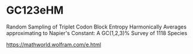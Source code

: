 # GC123eHM
Random Sampling of Triplet Codon Block Entropy Harmonically Averages approximating to Napier's Constant: A GC(1,2,3)% Survey of 1118 Species

https://mathworld.wolfram.com/e.html

